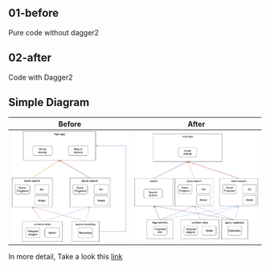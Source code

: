 ## 01-before
Pure code without dagger2

## 02-after
Code with Dagger2

## Simple Diagram

|Before|After|
|------|-----|
|![before-image](art/1-before.png)|![after-image](art/1-after.png)|

In more detail, Take a look this [link](https://goo.gl/bwrzvJ) 